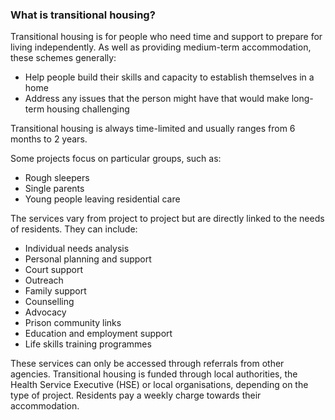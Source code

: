 ###  What is transitional housing?

Transitional housing is for people who need time and support to prepare for
living independently. As well as providing medium-term accommodation, these
schemes generally:

  * Help people build their skills and capacity to establish themselves in a home 
  * Address any issues that the person might have that would make long-term housing challenging 

Transitional housing is always time-limited and usually ranges from 6 months
to 2 years.

Some projects focus on particular groups, such as:

  * Rough sleepers 
  * Single parents 
  * Young people leaving residential care 

The services vary from project to project but are directly linked to the needs
of residents. They can include:

  * Individual needs analysis 
  * Personal planning and support 
  * Court support 
  * Outreach 
  * Family support 
  * Counselling 
  * Advocacy 
  * Prison community links 
  * Education and employment support 
  * Life skills training programmes 

These services can only be accessed through referrals from other agencies.
Transitional housing is funded through local authorities, the Health Service
Executive (HSE) or local organisations, depending on the type of project.
Residents pay a weekly charge towards their accommodation.
